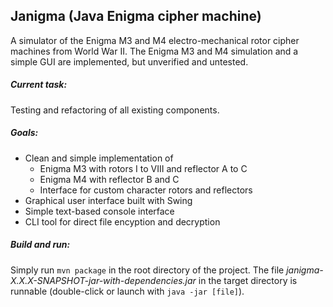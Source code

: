 Janigma (Java Enigma cipher machine)
------------------------------------

A simulator of the Enigma M3 and M4 electro-mechanical rotor cipher machines from World War II. The Enigma M3 and M4 simulation and a simple GUI are implemented, but unverified and untested.

##### Current task:

Testing and refactoring of all existing components.

##### Goals:

* Clean and simple implementation of
    - Enigma M3 with rotors I to VIII and reflector A to C
    - Enigma M4 with reflector B and C
    - Interface for custom character rotors and reflectors
* Graphical user interface built with Swing
* Simple text-based console interface
* CLI tool for direct file encyption and decryption

##### Build and run:

Simply run `mvn package` in the root directory of the project. The file *janigma-X.X.X-SNAPSHOT-jar-with-dependencies.jar* in the target directory is runnable (double-click or launch with `java -jar [file]`).
